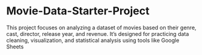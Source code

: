 # Movie-Data-Starter-Project
This project focuses on analyzing a dataset of movies based on their genre, cast, director, release year, and revenue. It’s designed for practicing data cleaning, visualization, and statistical analysis using tools like Google Sheets

